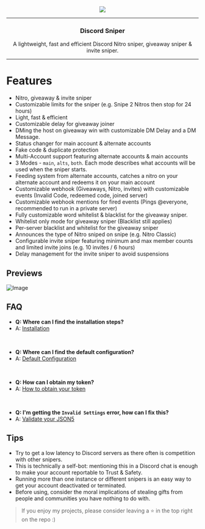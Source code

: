 <div align="center">
   <img src="/assets/banner.png" />
</div>

---

<h3 align="center">Discord Sniper</h3>

<p align="center">A lightweight, fast and efficient Discord Nitro sniper, giveaway sniper & invite sniper.</p>

---

# Features

- Nitro, giveaway & invite sniper
- Customizable limits for the sniper (e.g. Snipe 2 Nitros then stop for 24 hours)
- Light, fast & efficient
- Customizable delay for giveaway joiner
- DMing the host on giveaway win with customizable DM Delay and a DM Message.
- Status changer for main account & alternate accounts
- Fake code & duplicate protection
- Multi-Account support featuring alternate accounts & main accounts
- 3 Modes - `main`, `alts`, `both`. Each mode describes what accounts will be used when the sniper starts.
- Feeding system from alternate accounts, catches a nitro on your alternate account and redeems it on your main account
- Customizable webhook (Giveaways, Nitro, invites) with customizable events (Invalid Code, redeemed code, joined server)
- Customizable webhook mentions for fired events (Pings @everyone, recommended to run in a private server)
- Fully customizable word whitelist & blacklist for the giveaway sniper.
- Whitelist only mode for giveaway sniper (Blacklist still applies)
- Per-server blacklist and whitelist for the giveaway sniper
- Announces the type of Nitro sniped on snipe (e.g. Nitro Classic)
- Configurable invite sniper featuring minimum and max member counts and limited invite joins (e.g. 10 invites / 6 hours)
- Delay management for the invite sniper to avoid suspensions

## Previews
![Image](https://media.wtf/11603354)

## FAQ
- **Q: Where can I find the installation steps?**
- A: [Installation](https://github.com/alph4theking/nitro-sniper/wiki/Installation)

<br />

- **Q: Where can I find the default configuration?**
- A: [Default Configuration](https://github.com/alph4theking/nitro-sniper/wiki/Default-Configuration)

<br />

- **Q: How can I obtain my token?**
- A: [How to obtain your token](https://www.youtube.com/watch?v=rawcwqFJCCE)

<br />

- **Q: I'm getting the `Invalid Settings` error, how can I fix this?**
- A: [Validate your JSON5](https://jsonformatter.org/json5-validator)

## Tips

- Try to get a low latency to Discord servers as there often is competition with other snipers.
- This is technically a self-bot: mentioning this in a Discord chat is enough to make your account reportable to Trust & Safety.
- Running more than one instance or different snipers is an easy way to get your account deactivated or terminated.
- Before using, consider the moral implications of stealing gifts from people and communities you have nothing to do with.

> If you enjoy my projects, please consider leaving a :star: in the top right on the repo :)
